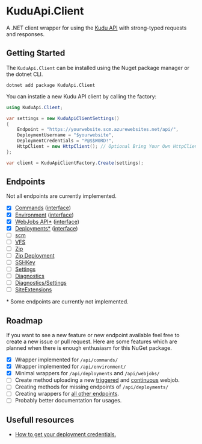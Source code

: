 # KuduApi.Client

A .NET client wrapper for using the [Kudu API](https://github.com/projectkudu/kudu/wiki/REST-API) with strong-typed requests and responses.

## Getting Started

The `KuduApi.Client` can be installed using the Nuget package manager or the dotnet CLI.

```
dotnet add package KuduApi.Client
```

You can instatie a new Kudu API client by calling the factory:

```csharp
using KuduApi.Client;

var settings = new KuduApiClientSettings()
{
    Endpoint = "https://yourwebsite.scm.azurewebsites.net/api/",
    DeploymentUsername = "$yourwebsite",
    DeploymentCredentials = "P@$$W0RD!",
    HttpClient = new HttpClient(); // Optional Bring Your Own HttpClient (BYOH).
};

var client = KuduApiClientFactory.Create(settings);
```

## Endpoints

Not all endpoints are currently implemented.

- [x] [Commands](https://github.com/projectkudu/kudu/wiki/REST-API#command) ([interface](./KuduApi.Client.Abstractions/Commands/IKuduCommandApiClient.cs))
- [x] [Environment](https://github.com/projectkudu/kudu/wiki/REST-API#environment) ([interface](./KuduApi.Client.Abstractions/Environment/IKuduEnvironmentApiClient.cs))
- [x] [WebJobs API\*](https://github.com/projectkudu/kudu/wiki/WebJobs-API) ([interface](./KuduApi.Client.Abstractions/WebJobs/IKuduWebJobApiClient.cs))
- [x] [Deployments\*](https://github.com/projectkudu/kudu/wiki/REST-API#deployment) ([interface](./KuduApi.Client.Abstractions/Deployments/IKuduDeploymentApiClient.cs))
- [ ] [scm](https://github.com/projectkudu/kudu/wiki/REST-API#scm)
- [ ] [VFS](https://github.com/projectkudu/kudu/wiki/REST-API#vfs)
- [ ] [Zip](https://github.com/projectkudu/kudu/wiki/REST-API#zip)
- [ ] [Zip Deployment](https://github.com/projectkudu/kudu/wiki/REST-API#zip-deployment)
- [ ] [SSHKey](https://github.com/projectkudu/kudu/wiki/REST-API#sshkey)
- [ ] [Settings](https://github.com/projectkudu/kudu/wiki/REST-API#settings)
- [ ] [Diagnostics](https://github.com/projectkudu/kudu/wiki/REST-API#diagnostics)
- [ ] [Diagnostics/Settings](https://github.com/projectkudu/kudu/wiki/REST-API#diagnosticssettings)
- [ ] [SiteExtensions](https://github.com/projectkudu/kudu/wiki/REST-API#siteextensions)

\* Some endpoints are currently not implemented.

## Roadmap

If you want to see a new feature or new endpoint available feel free to create a new issue or pull request. Here are some features which are planned when there is enough enthusiasm for this NuGet package.

- [x] Wrapper implemented for `/api/commands/`
- [x] Wrapper implemented for `/api/environment/`
- [x] Minimal wrappers for `/api/deployments` and `/api/webjobs/`
- [ ] Create method uploading a new [triggered](https://github.com/projectkudu/kudu/wiki/WebJobs-API#upload-a-triggered-job-as-zip) and [continuous](https://github.com/projectkudu/kudu/wiki/WebJobs-API#upload-a-continuous-job-as-zip) webjob.
- [ ] Creating methods for missing endpoints of `/api/deployments/`
- [ ] Creating wrappers for [all other endpoints](https://github.com/projectkudu/kudu/wiki/REST-API).
- [ ] Probably better documentation for usages.

## Usefull resources

- [How to get your deployment credentials.](https://github.com/projectkudu/kudu/wiki/Deployment-credentials)
